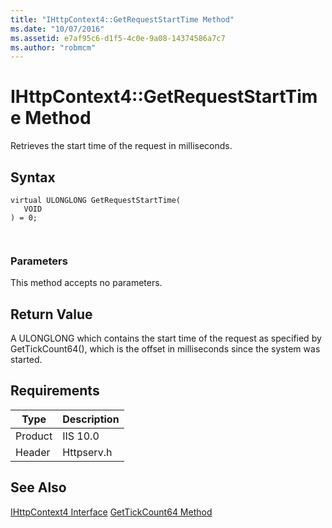 ```yaml
---
title: "IHttpContext4::GetRequestStartTime Method"
ms.date: "10/07/2016"
ms.assetid: e7af95c6-d1f5-4c0e-9a08-14374586a7c7
ms.author: "robmcm"
---
```

# IHttpContext4::GetRequestStartTime Method
Retrieves the start time of the request in milliseconds.  
  
## Syntax  
  
```  
virtual ULONGLONG GetRequestStartTime(  
   VOID  
) = 0;  
```  
  
```csharp  
  
```  
  
### Parameters  
 This method accepts no parameters.  
  
## Return Value  
 A ULONGLONG which contains the start time of the request as specified by GetTickCount64(), which is the offset in milliseconds since the system was started.  
  
## Requirements  
  
|Type|Description|  
|----------|-----------------|  
|Product|IIS 10.0|  
|Header|Httpserv.h|  
  
## See Also  
 [IHttpContext4 Interface](../../web-development-reference/native-code-api-reference/ihttpcontext4-interface.md)
 [GetTickCount64 Method](https://msdn.microsoft.com/3ebf05b9-cc53-43ae-bbcb-7841793a9d84)
